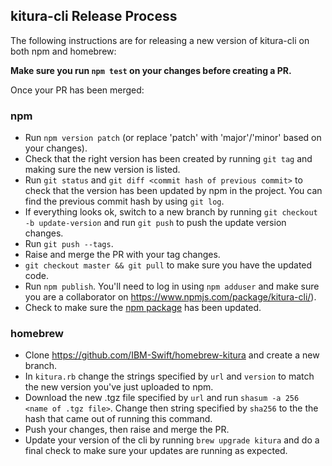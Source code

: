 ## kitura-cli Release Process

The following instructions are for releasing a new version of kitura-cli on both npm and homebrew:


**Make sure you run `npm test` on your changes before creating a PR.**

Once your PR has been merged:

### npm

- Run `npm version patch` (or replace 'patch' with 'major'/'minor' based on your changes).
- Check that the right version has been created by running `git tag` and making sure the new version is listed.
- Run `git status` and `git diff <commit hash of previous commit>` to check that the version has been updated by npm in the project. You can find the previous commit hash by using `git log`.
- If everything looks ok, switch to a new branch by running `git checkout -b update-version` and run `git push` to push the update version changes.
- Run `git push --tags`.
- Raise and merge the PR with your tag changes.
- `git checkout master && git pull` to make sure you have the updated code.
- Run `npm publish`. You'll need to log in using `npm adduser` and make sure you are a collaborator on https://www.npmjs.com/package/kitura-cli/).
- Check to make sure the [npm package](https://www.npmjs.com/package/kitura-cli/) has been updated.

### homebrew

- Clone https://github.com/IBM-Swift/homebrew-kitura and create a new branch.
- In `kitura.rb` change the strings specified by `url` and `version` to match the new version you've just uploaded to npm.
- Download the new .tgz file specified by `url` and run `shasum -a 256 <name of .tgz file>`. Change then string specified by `sha256` to the the hash that came out of running this command.
- Push your changes, then raise and merge the PR.
- Update your version of the cli by running `brew upgrade kitura` and do a final check to make sure your updates are running as expected.
